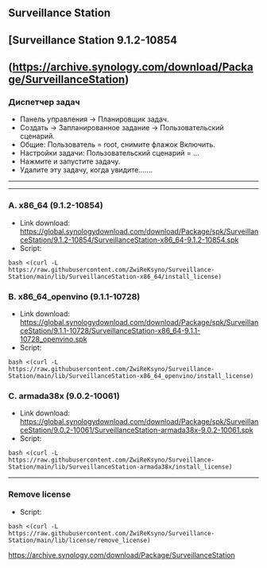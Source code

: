 ## Surveillance Station

## [Surveillance Station 9.1.2-10854
(https://archive.synology.com/download/Package/SurveillanceStation)
---
### Диспетчер задач
- Панель управления -> Планировщик задач.
- Создать -> Запланированное задание -> Пользовательский сценарий.
- Общие: Пользователь = root, снимите флажок Включить.
- Настройки задачи: Пользовательский сценарий = ...
- Нажмите и запустите задачу.
- Удалите эту задачу, когда увидите.......

---


---
### A. x86_64 (9.1.2-10854)
- Link download: https://global.synologydownload.com/download/Package/spk/SurveillanceStation/9.1.2-10854/SurveillanceStation-x86_64-9.1.2-10854.spk
- Script:
```
bash <(curl -L https://raw.githubusercontent.com/ZwiReKsyno/Surveillance-Station/main/lib/SurveillanceStation-x86_64/install_license)
```

### B. x86_64_openvino (9.1.1-10728)
- Link download: https://global.synologydownload.com/download/Package/spk/SurveillanceStation/9.1.1-10728/SurveillanceStation-x86_64-9.1.1-10728_openvino.spk
- Script:
```
bash <(curl -L https://raw.githubusercontent.com/ZwiReKsyno/Surveillance-Station/main/lib/SurveillanceStation-x86_64_openvino/install_license)
```

### C. armada38x (9.0.2-10061)
- Link download: https://global.synologydownload.com/download/Package/spk/SurveillanceStation/9.0.2-10061/SurveillanceStation-armada38x-9.0.2-10061.spk
- Script:
```
bash <(curl -L https://raw.githubusercontent.com/ZwiReKsyno/Surveillance-Station/main/lib/SurveillanceStation-armada38x/install_license)
```

---
### Remove license
- Script:
```
bash <(curl -L https://raw.githubusercontent.com/ZwiReKsyno/Surveillance-Station/main/lib/license/remove_license)
```
https://archive.synology.com/download/Package/SurveillanceStation
